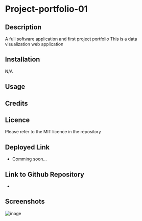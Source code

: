 # Project-portfolio-01
## Description
A full software application and first project portfolio
This is a data visualization web application  

## Installation
N/A

## Usage



## Credits

## Licence
Please refer to the MIT licence in the repository

## Deployed Link
* Comming soon...

## Link to Github Repository
*

## Screenshots
![inage]()